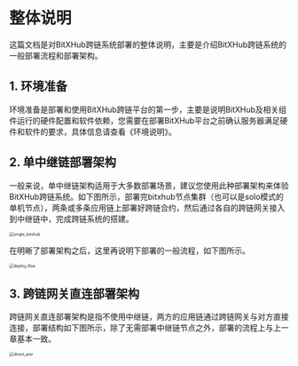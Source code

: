 # 整体说明

这篇文档是对BitXHub跨链系统部署的整体说明，主要是介绍BitXHub跨链系统的一般部署流程和部署架构。

## 1. 环境准备

环境准备是部署和使用BitXHub跨链平台的第一步，主要是说明BitXHub及相关组件运行的硬件配置和软件依赖，您需要在部署BitXHub平台之前确认服务器满足硬件和软件的要求，具体信息请查看《环境说明》。

## 2. 单中继链部署架构

一般来说，单中继链架构适用于大多数部署场景，建议您使用此种部署架构来体验BitXHub跨链系统。如下图所示，部署完bitxhub节点集群（也可以是solo模式的单机节点），两条或多条应用链上部署好跨链合约，然后通过各自的跨链网关接入到中继链中，完成跨链系统的搭建。

<img src="../../../assets/single_bitxhub.png" alt="single_bitxhub" style="zoom:50%;" />

在明晰了部署架构之后，这里再说明下部署的一般流程，如下图所示。

<img src="../../../assets/deploy_flow.png" alt="deploy_flow" style="zoom:50%;" />

## 3. 跨链网关直连部署架构

跨链网关直连部署架构是指不使用中继链，两方的应用链通过跨链网关与对方直接连接，部署结构如下图所示，除了无需部署中继链节点之外，部署的流程上与上一章基本一致。

<img src="../../../assets/direct_pier.png" alt="direct_pier" style="zoom:50%;" />
